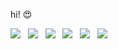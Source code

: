 hi! :heart_eyes:

<!-- <img src="https://img.shields.io/badge/표시할이름-색상?style=for-the-badge&logo=기술스택아이콘&logoColor=white"> -->
<!-- 기술스택 -->
<img src="https://img.shields.io/badge/JAVA-007396?style=for-the-badge&logo=java&logoColor=white"> &nbsp; 
<img src="https://img.shields.io/badge/C-A8B9CC?style=for-the-badge&logo=C&logoColor=white"> &nbsp;  <img src="https://img.shields.io/badge/Python-3776AB?style=for-the-badge&logo=Python&logoColor=white"> &nbsp; <img src="https://img.shields.io/badge/C++-00599C?style=for-the-badge&logo=C++&logoColor=white"> &nbsp; <img src="https://img.shields.io/badge/HTML5-E34F26?style=for-the-badge&logo=HTML5&logoColor=white"> &nbsp; <img src="https://img.shields.io/badge/CSS-1572B6?style=for-the-badge&logo=CSS3&logoColor=white">

